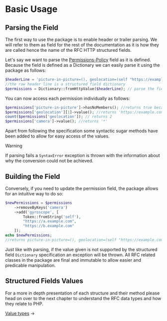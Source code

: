 # Basic Usage

## Parsing the Field

The first way to use the package is to enable header or trailer parsing. We will refer to them as field
for the rest of the documentation as it is how they are called hence the name of the RFC HTTP structured fields.

Let's say we want to parse the [Permissions-Policy](https://developer.mozilla.org/en-US/docs/Web/HTTP/Headers/Permissions-Policy#syntax) field as it is defined.
Because the field is defined as a Dictionary we can easily parse it using the package as follows:

```php
$headerLine = 'picture-in-picture=(), geolocation=(self "https://example.com/"), camera=*'; 
//the raw header line is a structured field dictionary
$permissions = Dictionary::fromHttpValue($headerLine); // parse the field
```

You can now access each permission individually as follows:

```php
$permissions['picture-in-picture']->hasNoMembers(); //returns true because the list is empty
$permissions['geolocation'][1]->value(); //returns 'https://example.com/'
count($permissions['geolocation']); // returns 2
$permissions['camera']->value(); //returns '*'
```

Apart from following the specification some syntactic sugar methods have been added to allow for easy access
of the values.

> [!WARNING]
> If parsing fails a `SyntaxError` exception is thrown with the information about why the conversion
> could not be achieved.

## Building the Field

Conversely, if you need to update the permission field, the package allows for an intuitive way to do so:

```php
$newPermissions = $permissions
    ->removeByKeys('camera')
    ->add('gyroscope', [
        Token::fromString('self'), 
        "https://a.example.com",
        "https://b.example.com"
    ]);
echo $newPermissions; 
//returns picture-in-picture=(), geolocation=(self "https://example.com/"), gyroscope=(self "https://a.example.com" "https://b.example.com")
```

Just like with parsing, if the value given is not supported by the structured field `Dictionary` specification
an exception will be thrown. All RFC related classes in the package are final and immutable to allow easier
and predicable manipulation. 

## Structured Fields Values

For a more in depth presentation of each structure and their method please head on over to the next chapter 
to understand the RFC data types and how they relate to PHP.

[Value types](/docs/02-types.md) →
